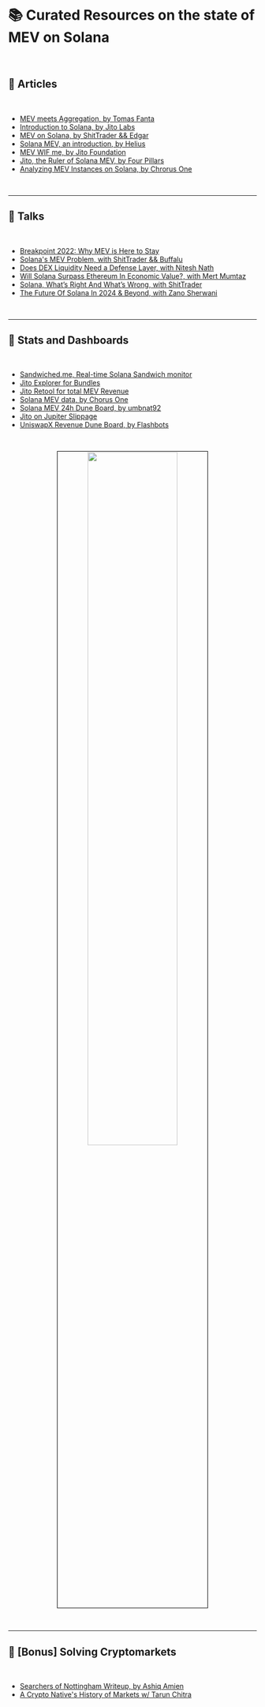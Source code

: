 # 📚 Curated Resources on the state of MEV on Solana

<br>


## 📕 Articles 

<br>

* [MEV meets Aggregation, by Tomas Fanta](https://medium.com/@tomasjfanta/mev-meets-aggregation-732aad4b57a4)
* [Introduction to Solana, by Jito Labs](https://www.jito.network/blog/introduction-to-solana/)
* [MEV on Solana, by ShitTrader && Edgar](https://www.umbraresearch.xyz/writings/mev-on-solana)
* [Solana MEV, an introduction, by Helius](https://www.helius.dev/blog/solana-mev-an-introduction)
* [MEV WIF me, by Jito Foundation](https://www.jito.network/blog/mev-wif-me/)
* [Jito, the Ruler of Solana MEV, by Four Pillars](https://4pillars.io/en/articles/jito-the-ruler-of-solana-mev/public)
* [Analyzing MEV Instances on Solana, by Chrorus One](https://medium.com/chorus-one/analyzing-mev-instances-on-solana-c30d06953ed8)

<br>

---

## 📘 Talks

<br>

* [Breakpoint 2022: Why MEV is Here to Stay](https://www.youtube.com/watch?v=Of6gISbOsi0)
* [Solana's MEV Problem, with ShitTrader && Buffalu](https://www.youtube.com/watch?v=IknurQzmVhY)
* [Does DEX Liquidity Need a Defense Layer, with Nitesh Nath](https://www.youtube.com/watch?v=0s0km1T1RhE )
* [Will Solana Surpass Ethereum In Economic Value?, with Mert Mumtaz](https://www.youtube.com/watch?v=Wwl4vj7ml60)
* [Solana, What’s Right And What’s Wrong, with ShitTrader](https://www.youtube.com/watch?v=YWm8vzMEkg0)
* [The Future Of Solana In 2024 & Beyond, with Zano Sherwani](https://www.youtube.com/watch?v=Nqhwa6uDpDE)

<br>

---

## 📙 Stats and Dashboards

<br>

* [Sandwiched.me, Real-time Solana Sandwich monitor](https://sandwiched.me/)
* [Jito Explorer for Bundles](https://explorer.jito.wtf/)
* [Jito Retool for total MEV Revenue](https://jito.retool.com/embedded/public/e9932354-a5bb-44ef-bce3-6fbb7b187a89?ref=p2p.org)
* [Solana MEV data, by Chorus One](https://dune.com/chorus_one_research/solana-mev-data)
* [Solana MEV 24h Dune Board, by umbnat92](https://dune.com/umbnat92/solana-mev-usdc-profit)
* [Jito on Jupiter Slippage](https://dune.com/queries/3398973/5704425)
* [UniswapX Revenue Dune Board, by Flashbots](https://dune.com/flashbots/uniswap-x)

<br>


<p align="center">
<img src="https://github.com/urani-labs/solana-mev-literature/assets/162904807/e98c065d-eb33-4099-9b6d-14177848bd00" width="60%" align="center" style="padding:1px;border:1px solid black;"/>
</p>


<br>

---

## 📗 [Bonus] Solving Cryptomarkets

<br>

* [Searchers of Nottingham Writeup, by Ashiq Amien](https://ashiq.co.za/posts/Searchers-of-Nottingham-Writeup/)
* [A Crypto Native's History of Markets w/ Tarun Chitra](https://www.youtube.com/watch?v=6PZGpzIWfoY)

